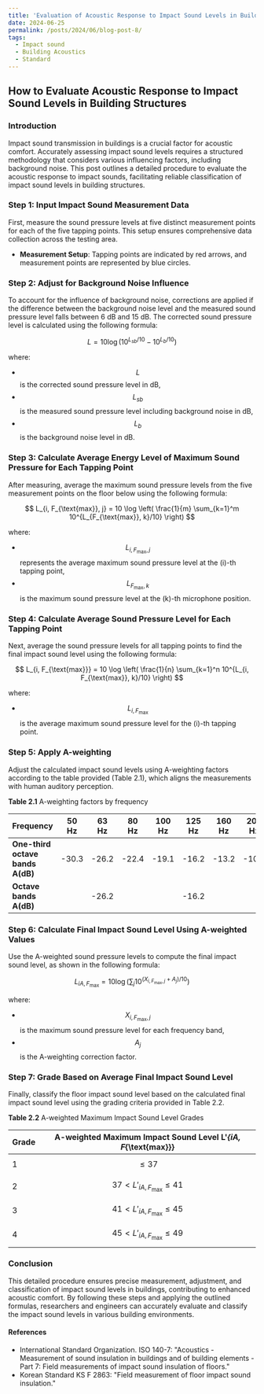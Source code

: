 ```yaml
---
title: 'Evaluation of Acoustic Response to Impact Sound Levels in Building Structures - Korean Standard'
date: 2024-06-25
permalink: /posts/2024/06/blog-post-8/
tags:
  - Impact sound
  - Building Acoustics
  - Standard
---
```


## How to Evaluate Acoustic Response to Impact Sound Levels in Building Structures

### Introduction
Impact sound transmission in buildings is a crucial factor for acoustic comfort. Accurately assessing impact sound levels requires a structured methodology that considers various influencing factors, including background noise. This post outlines a detailed procedure to evaluate the acoustic response to impact sounds, facilitating reliable classification of impact sound levels in building structures.

### Step 1: Input Impact Sound Measurement Data
First, measure the sound pressure levels at five distinct measurement points for each of the five tapping points. This setup ensures comprehensive data collection across the testing area.

- **Measurement Setup**: Tapping points are indicated by red arrows, and measurement points are represented by blue circles.

### Step 2: Adjust for Background Noise Influence
To account for the influence of background noise, corrections are applied if the difference between the background noise level and the measured sound pressure level falls between 6 dB and 15 dB. The corrected sound pressure level is calculated using the following formula:

$$
L = 10 \log \left( 10^{L_{sb}/10} - 10^{L_b/10} \right)
$$

where:
- $$ L $$ is the corrected sound pressure level in dB,
- $$L_{sb} $$ is the measured sound pressure level including background noise in dB,
- $$L_b $$ is the background noise level in dB.

### Step 3: Calculate Average Energy Level of Maximum Sound Pressure for Each Tapping Point
After measuring, average the maximum sound pressure levels from the five measurement points on the floor below using the following formula:

$$
L_{i, F_{\text{max}}, j} = 10 \log \left( \frac{1}{m} \sum_{k=1}^m 10^{L_{F_{\text{max}}, k}/10} \right)
$$

where:
- $$L_{i, F_{\text{max}}, j} $$ represents the average maximum sound pressure level at the \(i\)-th tapping point,
- $$L_{F_{\text{max}}, k} $$ is the maximum sound pressure level at the \(k\)-th microphone position.

### Step 4: Calculate Average Sound Pressure Level for Each Tapping Point
Next, average the sound pressure levels for all tapping points to find the final impact sound level using the following formula:

$$
L_{i, F_{\text{max}}} = 10 \log \left( \frac{1}{n} \sum_{k=1}^n 10^{L_{i, F_{\text{max}}, k}/10} \right)
$$

where:
- $$L_{i, F_{\text{max}}} $$ is the average maximum sound pressure level for the \(i\)-th tapping point.

### Step 5: Apply A-weighting
Adjust the calculated impact sound levels using A-weighting factors according to the table provided (Table 2.1), which aligns the measurements with human auditory perception.


**Table 2.1** A-weighting factors by frequency

| Frequency                | 50 Hz | 63 Hz | 80 Hz | 100 Hz | 125 Hz | 160 Hz | 200 Hz | 250 Hz | 315 Hz | 400 Hz | 500 Hz | 630 Hz |
|--------------------------|-------|-------|-------|--------|--------|--------|--------|--------|--------|--------|--------|--------|
| **One-third octave bands A(dB)** | -30.3 | -26.2 | -22.4 | -19.1  | -16.2  | -13.2  | -10.8  | -8.7   | -6.6   | -4.8   | -3.2   | -1.9   |
| **Octave bands A(dB)**           |       | -26.2  |       |       |-16.2   |        |        |  -8.7      |        |        | -3.2    |        |

### Step 6: Calculate Final Impact Sound Level Using A-weighted Values
Use the A-weighted sound pressure levels to compute the final impact sound level, as shown in the following formula:

$$
L_{iA, F_{\text{max}}} = 10 \log \left( \sum_{j} 10^{(X_{i, F_{\text{max}}, j} + A_j)/10} \right)
$$

where:
- $$X_{i, F_{\text{max}}, j} $$ is the maximum sound pressure level for each frequency band,
- $$A_j $$ is the A-weighting correction factor.

### Step 7: Grade Based on Average Final Impact Sound Level
Finally, classify the floor impact sound level based on the calculated final impact sound level using the grading criteria provided in Table 2.2.

**Table 2.2** A-weighted Maximum Impact Sound Level Grades

| Grade | A-weighted Maximum Impact Sound Level L'_{iA, F_{\text{max}}} |
| ----- | ------------------------------------------------------ |
| 1     | $$\leq 37 $$                                         |
| 2     | $$37 < L'_{iA, F_{\text{max}}} \leq 41 $$            |
| 3     | $$41 < L'_{iA, F_{\text{max}}} \leq 45 $$            |
| 4     | $$45 < L'_{iA, F_{\text{max}}} \leq 49 $$            |

### Conclusion
This detailed procedure ensures precise measurement, adjustment, and classification of impact sound levels in buildings, contributing to enhanced acoustic comfort. By following these steps and applying the outlined formulas, researchers and engineers can accurately evaluate and classify the impact sound levels in various building environments.

#### References
- International Standard Organization. ISO 140-7: "Acoustics - Measurement of sound insulation in buildings and of building elements - Part 7: Field measurements of impact sound insulation of floors."
- Korean Standard KS F 2863: "Field measurement of floor impact sound insulation."











